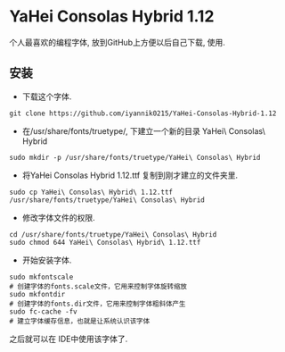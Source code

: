 # YaHei Consolas Hybrid 1.12
个人最喜欢的编程字体, 放到GitHub上方便以后自己下载, 使用.

## 安装
+ 下载这个字体.
```
git clone https://github.com/iyannik0215/YaHei-Consolas-Hybrid-1.12
```
+ 在/usr/share/fonts/truetype/, 下建立一个新的目录 YaHei\ Consolas\ Hybrid
```
sudo mkdir -p /usr/share/fonts/truetype/YaHei\ Consolas\ Hybrid
```
+ 将YaHei Consolas Hybrid 1.12.ttf 复制到刚才建立的文件夹里.
```
sudo cp YaHei\ Consolas\ Hybrid\ 1.12.ttf /usr/share/fonts/truetype/YaHei\ Consolas\ Hybrid
```
+ 修改字体文件的权限.
```
cd /usr/share/fonts/truetype/YaHei\ Consolas\ Hybrid
sudo chmod 644 YaHei\ Consolas\ Hybrid\ 1.12.ttf
```
+ 开始安装字体.
```
sudo mkfontscale
# 创建字体的fonts.scale文件，它用来控制字体旋转缩放
sudo mkfontdir
# 创建字体的fonts.dir文件，它用来控制字体粗斜体产生
sudo fc-cache -fv
# 建立字体缓存信息，也就是让系统认识该字体
```
之后就可以在 IDE中使用该字体了. 
